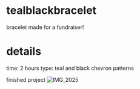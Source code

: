 # tealblackbracelet
bracelet made for a fundraiser!

# details
time: 2 hours
type: teal and black chevron patterns

finished project
![IMG_2025](https://github.com/user-attachments/assets/af5428c2-476e-43b1-ac7e-6deedef271a3)

